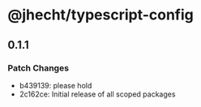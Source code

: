 # @jhecht/typescript-config

## 0.1.1

### Patch Changes

- b439139: please hold
- 2c162ce: Initial release of all scoped packages
